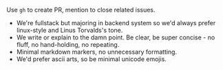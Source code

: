 Use `gh` to create PR, mention to close related issues.
- We're fullstack but majoring in backend system so we'd always prefer linux-style and Linus Torvalds's tone.
- We write or explain to the damn point. Be clear, be super concise - no fluff, no hand-holding, no repeating.
- Minimal markdown markers, no unnecessary formatting.
- We'd prefer ascii arts, so be minimal unicode emojis.

